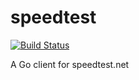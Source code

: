 speedtest
=========

[![Build Status](https://drone.io/github.com/johnsto/speedtest/status.png)](https://drone.io/github.com/johnsto/speedtest/latest)

A Go client for speedtest.net
